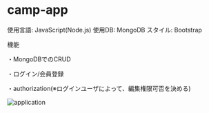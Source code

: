 # camp-app

使用言語: JavaScript(Node.js)
使用DB: MongoDB
スタイル: Bootstrap

機能

・MongoDBでのCRUD

・ログイン/会員登録

・authorization(※ログインユーザによって、編集権限可否を決める)

![application](https://user-images.githubusercontent.com/62493849/221395961-21e65dfb-ab74-4251-9d3f-a21c65627eed.gif)


